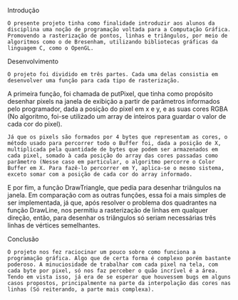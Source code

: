 Introdução

	O presente projeto tinha como finalidade introduzir aos alunos da disciplina uma noção de programação voltada para a Computação Gráfica. Promovendo a rasterização de pontos, linhas e triângulos, por meio de algoritmos como o de Bresenham, utilizando bibliotecas gráficas da linguagem C, como o OpenGL.

Desenvolvimento

	O projeto foi dividido em três partes. Cada uma delas consistia em desenvolver uma função para cada tipo de rasterização.
A primeira função, foi chamada de putPixel, que tinha como propósito desenhar pixels na janela de exibição a partir de parâmetros informados pelo programador, dada a posição do pixel em x e y, e as suas cores RGBA (No algoritmo, foi-se utilizado um array de inteiros para guardar o valor de cada cor do pixel).



	Já que os pixels são formados por 4 bytes que representam as cores, o método usado para percorrer todo o Buffer foi, dada a posição de X, multiplicada pela quantidade de bytes que podem ser armazenados em cada pixel, somado à cada posição do array das cores passadas como parâmetro (Nesse caso em particular, o algoritmo percorre o Color Buffer em X. Para fazê-lo percorrer em Y, aplica-se o mesmo sistema, exceto somar com a posição de cada cor do array informado. 








E por fim, a função DrawTriangle, que pedia para desenhar triângulos na janela. Em comparação com as outras funções, essa foi a mais simples de ser implementada, já que, após resolver o problema dos quadrantes na função DrawLine, nos permitiu a rasterização de linhas em qualquer direção, então, para desenhar os triângulos só seriam necessárias três linhas de vértices semelhantes. 



Conclusão

	O projeto nos fez raciocinar um pouco sobre como funciona a programação gráfica. Algo que de certa forma é complexo porém bastante poderoso. A minuciosidade de trabalhar com cada pixel na tela, com cada byte por pixel, só nos faz perceber o quão incrível é a área. Tendo em vista isso, já era de se esperar que houvessem bugs em alguns casos propostos, principalmente na parte da interpolação das cores nas linhas (Só reiterando, a parte mais complexa).
